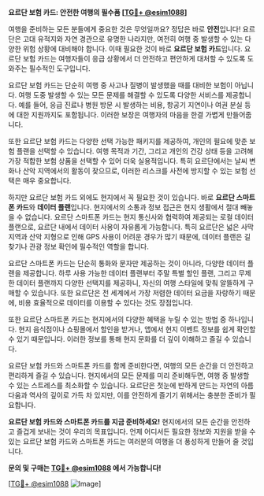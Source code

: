 **요르단 보험 카드: 안전한 여행의 필수품 [[TG💪+ @esim1088](https://t.me/s/esim1088)]**

여행을 준비하는 모든 분들에게 중요한 것은 무엇일까요? 정답은 바로 **안전**입니다! 요르단은 고대 유적지와 자연 경관으로 유명한 나라지만, 여전히 여행 중 발생할 수 있는 다양한 위험 상황에 대비해야 합니다. 이때 필요한 것이 바로 **요르단 보험 카드**입니다. 요르단 보험 카드는 여행자들이 응급 상황에서 더 안전하고 편안하게 대처할 수 있도록 도와주는 필수적인 도구입니다.

요르단 보험 카드는 단순히 여행 중 사고나 질병이 발생했을 때를 대비한 보험이 아닙니다. 여행 도중 발생할 수 있는 모든 문제를 해결할 수 있도록 다양한 서비스를 제공합니다. 예를 들어, 응급 진료나 병원 방문 시 발생하는 비용, 항공기 지연이나 여권 분실 등에 대한 지원까지도 포함됩니다. 이러한 보장은 여행자의 마음을 한결 가볍게 만들어줍니다.

또한 요르단 보험 카드는 다양한 선택 가능한 패키지를 제공하여, 개인의 필요에 맞춘 보험 플랜을 선택할 수 있습니다. 여행 목적과 기간, 그리고 개인의 건강 상태 등을 고려해 가장 적합한 보험 상품을 선택할 수 있어 더욱 실용적입니다. 특히 요르단에서는 날씨 변화나 산악 지역에서의 활동이 잦으므로, 이러한 리스크를 사전에 방지할 수 있는 보험 선택은 매우 중요합니다.

하지만 요르단 보험 카드 외에도 현지에서 꼭 필요한 것이 있습니다. 바로 **요르단 스마트폰 카드**와 **데이터 플랜**입니다. 현지에서의 소통과 정보 접근은 현지 생활에서 절대 빼놓을 수 없습니다. 요르단 스마트폰 카드는 현지 통신사와 협력하여 제공되는 로컬 데이터 플랜으로, 요르단 내에서 데이터 사용이 자유롭게 가능합니다. 특히 요르단은 넓은 사막 지역과 산악 지형으로 인해 GPS 사용이 어려운 경우가 많기 때문에, 데이터 플랜은 길 찾기나 관광 정보 확인에 필수적인 역할을 합니다.

요르단 스마트폰 카드는 단순히 통화와 문자만 제공하는 것이 아니라, 다양한 데이터 플랜을 제공합니다. 하루 사용 가능한 데이터 플랜부터 주말 특별 할인 플랜, 그리고 무제한 데이터 플랜까지 다양한 선택지를 제공하니, 자신의 여행 스타일에 맞춰 알뜰하게 구매할 수 있습니다. 또한 요르단은 전 세계에서 가장 저렴한 데이터 요금을 자랑하기 때문에, 비용 효율적으로 데이터를 이용할 수 있다는 것도 장점입니다.

또한 요르단 스마트폰 카드는 현지에서의 다양한 혜택을 누릴 수 있는 방법 중 하나입니다. 현지 음식점이나 쇼핑몰에서 할인을 받거나, 앱에서 현지 이벤트 정보를 쉽게 확인할 수 있기 때문입니다. 이러한 정보를 통해 현지 문화를 더 깊이 이해하고 즐길 수 있습니다.

요르단 보험 카드와 스마트폰 카드를 함께 준비한다면, 여행의 모든 순간을 더 안전하고 편리하게 즐길 수 있습니다. 현지에서의 모든 문제를 미리 준비해두면, 여행 중 발생할 수 있는 스트레스를 최소화할 수 있습니다. 요르단은 첫눈에 반하게 만드는 자연의 아름다움과 역사의 깊이로 가득 차 있지만, 이를 안전하게 즐기기 위해서는 충분한 준비가 필요합니다.

**요르단 보험 카드와 스마트폰 카드를 지금 준비하세요!** 현지에서의 모든 순간을 안전하고 즐겁게 보내는 것이 우리의 목표입니다. 언제 어디서든 필요한 정보와 지원을 받을 수 있는 요르단 보험 카드와 스마트폰 카드는 여러분의 여행을 더 풍성하게 만들어 줄 것입니다.

**문의 및 구매는 [TG💪+ @esim1088](https://t.me/s/esim1088) 에서 가능합니다!** 

[[TG💪+ @esim1088](https://t.me/s/esim1088) ![Image](https://i.postimg.cc/Y0z9fWf4/image.png)]